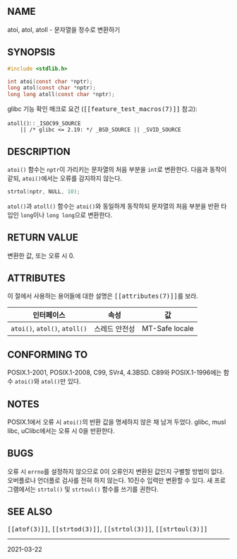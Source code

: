 ## NAME

atoi, atol, atoll - 문자열을 정수로 변환하기

## SYNOPSIS

```c
#include <stdlib.h>

int atoi(const char *nptr);
long atol(const char *nptr);
long long atoll(const char *nptr);
```

glibc 기능 확인 매크로 요건 (<tt>[[feature_test_macros(7)]]</tt> 참고):

`atoll()`:
:   `_ISOC99_SOURCE`<br>
    `    || /* glibc <= 2.19: */ _BSD_SOURCE || _SVID_SOURCE`

## DESCRIPTION

`atoi()` 함수는 `nptr`이 가리키는 문자열의 처음 부분을 `int`로 변환한다. 다음과 동작이 같되, `atoi()`에서는 오류를 감지하지 않는다.

```c
strtol(nptr, NULL, 10);
```

`atol()`과 `atoll()` 함수는 `atoi()`와 동일하게 동작하되 문자열의 처음 부분을 반환 타입인 `long`이나 `long long`으로 변환한다.

## RETURN VALUE

변환한 값, 또는 오류 시 0.

## ATTRIBUTES

이 절에서 사용하는 용어들에 대한 설명은 <tt>[[attributes(7)]]</tt>를 보라.

| 인터페이스 | 속성 | 값 |
| --- | --- | --- |
| `atoi()`, `atol()`, `atoll()` | 스레드 안전성 | MT-Safe locale |

## CONFORMING TO

POSIX.1-2001, POSIX.1-2008, C99, SVr4, 4.3BSD. C89와 POSIX.1-1996에는 함수 `atoi()`와 `atol()`만 있다.

## NOTES

POSIX.1에서 오류 시 `atoi()`의 반환 값을 명세하지 않은 채 남겨 두었다. glibc, musl libc, uClibc에서는 오류 시 0을 반환한다.

## BUGS

오류 시 `errno`를 설정하지 않으므로 0이 오류인지 변환된 값인지 구별할 방법이 없다. 오버플로나 언더플로 검사를 전혀 하지 않는다. 10진수 입력만 변환할 수 있다. 새 프로그램에서는 `strtol()` 및 `strtoul()` 함수를 쓰기를 권한다.

## SEE ALSO

<tt>[[atof(3)]]</tt>, <tt>[[strtod(3)]]</tt>, <tt>[[strtol(3)]]</tt>, <tt>[[strtoul(3)]]</tt>

----

2021-03-22
